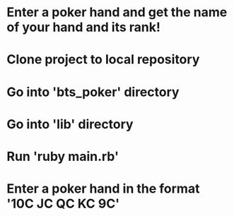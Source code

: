 # Enter a poker hand and get the name of your hand and its rank!

# Clone project to local repository
# Go into 'bts_poker' directory
# Go into 'lib' directory
# Run 'ruby main.rb'
# Enter a poker hand in the format '10C JC QC KC 9C'